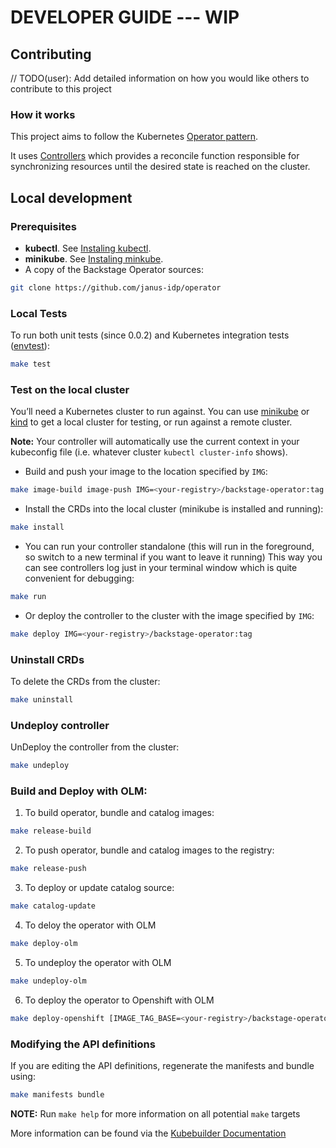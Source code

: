 # DEVELOPER GUIDE --- WIP

## Contributing
// TODO(user): Add detailed information on how you would like others to contribute to this project

### How it works
This project aims to follow the Kubernetes [Operator pattern](https://kubernetes.io/docs/concepts/extend-kubernetes/operator/).

It uses [Controllers](https://kubernetes.io/docs/concepts/architecture/controller/)
which provides a reconcile function responsible for synchronizing resources until the desired state is reached on the cluster.


## Local development

### Prerequisites

* **kubectl**. See [Instaling kubectl](https://kubernetes.io/docs/tasks/tools/#kubectl).
* **minikube**. See [Instaling minkube](https://kubernetes.io/docs/tasks/tools/#minikube).
* A copy of the Backstage Operator sources:
```sh
git clone https://github.com/janus-idp/operator
```

### Local Tests

To run both unit tests (since 0.0.2) and Kubernetes integration tests ([envtest](https://book.kubebuilder.io/reference/envtest.html)):

```sh
make test
```

### Test on the local cluster

You’ll need a Kubernetes cluster to run against.
You can use [minikube](https://kubernetes.io/docs/tasks/tools/#minikube) or [kind](https://kubernetes.io/docs/tasks/tools/#kind) to get a local cluster for testing, or run against a remote cluster.

**Note:** Your controller will automatically use the current context in your kubeconfig file (i.e. whatever cluster `kubectl cluster-info` shows).

- Build and push your image to the location specified by `IMG`:
```sh
make image-build image-push IMG=<your-registry>/backstage-operator:tag
```

- Install the CRDs into the local cluster (minikube is installed and running):
```sh
make install
```

-  You can run your controller standalone (this will run in the foreground, so switch to a new terminal if you want to leave it running)
This way you can see controllers log just in your terminal window which is quite convenient for debugging:
```sh
make run
```

- Or deploy the controller to the cluster with the image specified by `IMG`:
```sh
make deploy IMG=<your-registry>/backstage-operator:tag
```

### Uninstall CRDs
To delete the CRDs from the cluster:
```sh
make uninstall
```
### Undeploy controller
UnDeploy the controller from the cluster:
```sh
make undeploy
```
### Build and Deploy with OLM:
1. To build operator, bundle and catalog images:
```sh
make release-build
```
2. To push operator, bundle and catalog images to the registry:
```sh
make release-push
```
3. To deploy or update catalog source:
```sh
make catalog-update
```
4. To deloy the operator with OLM
```sh
make deploy-olm
```
5. To undeploy the operator with OLM
```sh
make undeploy-olm
```

6. To deploy the operator to Openshift with OLM
```sh
make deploy-openshift [IMAGE_TAG_BASE=<your-registry>/backstage-operator]
```

### Modifying the API definitions
If you are editing the API definitions, regenerate the manifests and bundle using:
```sh
make manifests bundle
```
**NOTE:** Run `make help` for more information on all potential `make` targets

More information can be found via the [Kubebuilder Documentation](https://book.kubebuilder.io/introduction.html)
